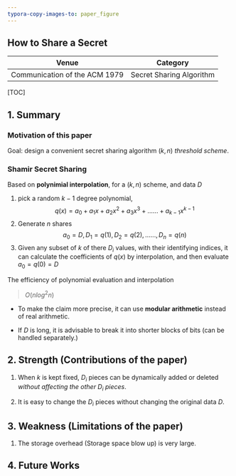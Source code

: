 ```yaml
---
typora-copy-images-to: paper_figure
---
```

How to Share a Secret
------------------------------------------
|          Venue           |         Category         |
| :----------------------: | :----------------------: |
| Communication of the ACM 1979 | Secret Sharing Algorithm |
[TOC]

## 1. Summary
### Motivation of this paper
Goal: design a convenient secret sharing algorithm $(k, n)$ *threshold scheme*.
### Shamir Secret Sharing
Based on **polynimial interpolation**, for a $(k, n)$ scheme, and data $D$
1. pick a random $k - 1$ degree polynomial, 
$$
q(x) = a_0 + a_1x + a_2x^2 + a_3x^3 + ...... + a_{k-1}x^{k-1}
$$
2. Generate $n​$ shares
$$
a_0 = D, D_1 = q(1), D_2 = q(2), ......, D_n = q(n)
$$
3. Given any subset of $k$ of there $D_i$ values, with their identifying indices, it can calculate the coefficients of $q(x)$ by interpolation, and then evaluate $a_0 = q(0) = D$

The efficiency of  polynomial evaluation and interpolation
> $O(nlog^2n)$

- To make the claim more precise, it can use **modular arithmetic** instead of real arithmetic.

- If $D$ is long, it is advisable to break it into shorter blocks of bits (can be handled separately.)

## 2. Strength (Contributions of the paper)
1. When $k$ is kept fixed, $D_i$ pieces can be dynamically added or deleted *without affecting the other $D_i$ pieces*.

2. It is easy to change the $D_i$ pieces without changing the original data $D$.

## 3. Weakness (Limitations of the paper)
1. The storage overhead (Storage space blow up) is very large.

## 4. Future Works
